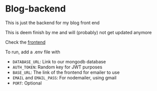 # Blog-backend

This is just the backend for my blog front end

This is deem finish by me and will (probably) not get updated anymore

Check the [frontend](https://github.com/ThienDuc3112/Reactjs-blog-frontend)

To run, add a .env file with 
- `DATABASE_URL`: Link to our mongodb database
- `AUTH_TOKEN`: Random key for JWT purposes
- `BASE_URL`: The link of the frontend for emailer to use
- `EMAIL` and `EMAIL_PASS`: For nodemailer, using gmail
- `PORT`: Optional